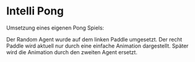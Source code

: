 # Intelli Pong

Umsetzung eines eigenen Pong Spiels:

Der Random Agent wurde auf dem linken Paddle umgesetzt.
Der recht Paddle wird aktuell nur durch eine einfache Animation dargestellt.
Später wird die Animation durch den zweiten Agent ersetzt.

